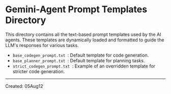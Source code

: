 ﻿# Gemini-Agent Prompt Templates Directory

This directory contains all the text-based prompt templates used by the AI agents. These templates are dynamically loaded and formatted to guide the LLM's responses for various tasks.
* `base_codegen_prompt.txt `: Default template for code generation.
* `base_planner_prompt.txt `: Default template for planning tasks.
* `strict_codegen_prompt.txt `: Example of an overridden template for stricter code generation.

---
Created: 05Aug12
